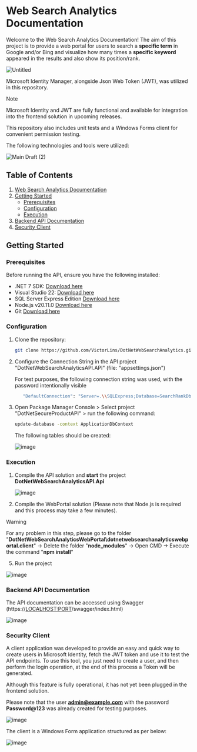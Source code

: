 # Web Search Analytics Documentation

Welcome to the Web Search Analytics Documentation!
The aim of this project is to provide a web portal for users to search a **specific term** in Google and/or Bing and visualize how many times a **specific keyword** appeared in the results and also show its position/rank.

![Untitled](https://github.com/VictorLins/DraftDotNetWebSearchAnalytics/assets/15841201/77662c8e-d20f-48b8-a2db-d4caf24774bc)

Microsoft Identity Manager, alongside Json Web Token (JWT), was utilized in this repository.
> [!NOTE]  
> Microsoft Identity and JWT are fully functional and available for integration into the frontend solution in upcoming releases.

This repository also includes unit tests and a Windows Forms client for convenient permission testing.

The following technologies and tools were utilized:

![Main Draft (2)](https://github.com/VictorLins/DraftDotNetWebSearchAnalytics/assets/15841201/a0f773b4-223d-4327-b059-411f454a8c31)


## Table of Contents

1. [Web Search Analytics Documentation](#web-search-analytics-documentation)
2. [Getting Started](#getting-started)
    - [Prerequisites](#prerequisites)
    - [Configuration](#configuration)
    - [Execution](#execution)
3. [Backend API Documentation](#backend-api-documentation)
4. [Security Client](#security-client)

## Getting Started

### Prerequisites

Before running the API, ensure you have the following installed:

- .NET 7 SDK: [Download here](https://dotnet.microsoft.com/en-us/download/dotnet/7.0)
- Visual Studio 22: [Download here](https://visualstudio.microsoft.com/vs/)
- SQL Server Express Edition [Download here](https://go.microsoft.com/fwlink/p/?linkid=2215158&clcid=0x809&culture=en-gb&country=gb)
- Node.js v20.11.0 [Download here](https://nodejs.org/en/download)
- Git [Download here](https://git-scm.com/downloads)

### Configuration

1. Clone the repository:

   ```bash
   git clone https://github.com/VictorLins/DotNetWebSearchAnalytics.git
   ```

2. Configure the Connection String in the API project "DotNetWebSearchAnalyticsAPI.API" (file: "appsettings.json")

   For test purposes, the following connection string was used, with the password intentionally visible

   ```bash
      "DefaultConnection": "Server=.\\SQLExpress;Database=SearchRankDb;User Id=sa;Password=SQLPassword123;MultipleActiveResultSets=True;TrustServerCertificate=True;"
   ```
   
4. Open Package Manager Console > Select project "DotNetSecureProductAPI" > run the following command: 
   ```bash
   update-database -context ApplicationDbContext
   ```

   The following tables should be created:
   
   ![image](https://github.com/VictorLins/DraftDotNetWebSearchAnalytics/assets/15841201/bee50988-78ea-4330-8127-e0adbec92417)


### Execution

1. Compile the API solution and **start** the project **DotNetWebSearchAnalyticsAPI.Api**

   ![image](https://github.com/VictorLins/DraftDotNetWebSearchAnalytics/assets/15841201/e35fa136-a230-414c-8f86-14f49ebe442b)

3. Compile the WebPortal solution (Please note that Node.js is required and this process may take a few minutes).
   
> [!WARNING]  
> For any problem in this step, please go to the folder "**DotNetWebSearchAnalyticsWebPortal\dotnetwebsearchanalyticswebportal.client**" → Delete the folder "**node_modules**" → Open CMD → Execute the command "**npm install**"
   
5. Run the project
   
![image](https://github.com/VictorLins/DraftDotNetWebSearchAnalytics/assets/15841201/328dceb4-96ad-43d0-87fd-cf28178ce0de)


### Backend API Documentation
The API documentation can be accessed using Swagger (https://<LOCALHOST:PORT>/swagger/index.html) 

![image](https://github.com/VictorLins/DraftDotNetWebSearchAnalytics/assets/15841201/f2277aef-21ec-42b3-9ad8-76f2c2a94146)

### Security Client
A client application was developed to provide an easy and quick way to create users in Microsoft Identity, fetch the JWT token and use it to test the API endpoints. To use this tool, you just need to create a user, and then perform the login operation, at the end of this process a Token will be generated.

Although this feature is fully operational, it has not yet been plugged in the frontend solution.

Please note that the user **admin@example.com** with the password **Password@123** was already created for testing purposes.

![image](https://github.com/VictorLins/DraftDotNetWebSearchAnalytics/assets/15841201/12258367-9a81-41f6-aeb6-25e36b8f2861)

The client is a Windows Form application structured as per below:

![image](https://github.com/VictorLins/DraftDotNetWebSearchAnalytics/assets/15841201/a3acb4c1-e134-44cb-a43e-04372023d7e6)
